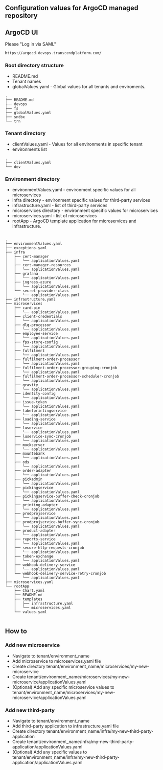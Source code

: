 ## Configuration values for ArgoCD managed repository

## ArgoCD UI

Please "Log in via SAML"

```shell
https://argocd.devops.transcendplatform.com/
```


### Root directory structure

- README.md 
- Tenant names 
- globalValues.yaml - Global values for all tenants and enviroments.

```shell
.
├── README.md
├── devops
├── fs
├── globalValues.yaml
├── sndbx
└── trn

```
### Tenant directory

- clientValues.yaml - Values for all environments in specific tenant
- environments list

```shell
.
├── clientValues.yaml
└── dev
```

### Environment directory

- environmentValues.yaml - environment specific values for all microservices
- infra directory - environment specific values for third-party services
- infrastructure.yaml - list of third-party services
- microservices directory - environment specific values for microservices
- microservices.yaml - list of microservices
- rootApp - ArgoCD template application for microservices and infrastructure. 
```shell

.
├── environmentValues.yaml
├── exceptions.yaml
├── infra
│   ├── cert-manager
│   │   └── applicationValues.yaml
│   ├── cert-manager-resources
│   │   └── applicationValues.yaml
│   ├── grafana
│   │   └── applicationValues.yaml
│   ├── ingress-azure
│   │   └── applicationValues.yaml
│   └── secret-provider-class
│       └── applicationValues.yaml
├── infrastructure.yaml
├── microservices
│   ├── card-pin
│   │   └── applicationValues.yaml
│   ├── client-credentials
│   │   └── applicationValues.yaml
│   ├── dlq-processor
│   │   └── applicationValues.yaml
│   ├── employee-service
│   │   └── applicationValues.yaml
│   ├── fps-store-config
│   │   └── applicationValues.yaml
│   ├── fulfilment
│   │   └── applicationValues.yaml
│   ├── fulfilment-order-processor
│   │   └── applicationValues.yaml
│   ├── fulfilment-order-processor-grouping-cronjob
│   │   └── applicationValues.yaml
│   ├── fulfilment-order-processor-scheduler-cronjob
│   │   └── applicationValues.yaml
│   ├── gravity
│   │   └── applicationValues.yaml
│   ├── identity-config
│   │   └── applicationValues.yaml
│   ├── issue-token
│   │   └── applicationValues.yaml
│   ├── labelprintingservice
│   │   └── applicationValues.yaml
│   ├── loading-service
│   │   └── applicationValues.yaml
│   ├── luservice
│   │   └── applicationValues.yaml
│   ├── luservice-sync-cronjob
│   │   └── applicationValues.yaml
│   ├── mockserver
│   │   └── applicationValues.yaml
│   ├── mountebank
│   │   └── applicationValues.yaml
│   ├── ods
│   │   └── applicationValues.yaml
│   ├── order-adapter
│   │   └── applicationValues.yaml
│   ├── pickadmin
│   │   └── applicationValues.yaml
│   ├── pickingservice
│   │   └── applicationValues.yaml
│   ├── pickingservice-buffer-check-cronjob
│   │   └── applicationValues.yaml
│   ├── printing-adapter
│   │   └── applicationValues.yaml
│   ├── prodprojservice
│   │   └── applicationValues.yaml
│   ├── prodprojservice-buffer-sync-cronjob
│   │   └── applicationValues.yaml
│   ├── product-adapter
│   │   └── applicationValues.yaml
│   ├── reports-service
│   │   └── applicationValues.yaml
│   ├── secure-http-requests-cronjob
│   │   └── applicationValues.yaml
│   ├── token-exchange
│   │   └── applicationValues.yaml
│   ├── webhook-delivery-service
│   │   └── applicationValues.yaml
│   └── webhook-delivery-service-retry-cronjob
│       └── applicationValues.yaml
├── microservices.yaml
└── rootApp
    ├── Chart.yaml
    ├── README.md
    ├── templates
    │   ├── infrastructure.yaml
    │   └── microservices.yaml
    └── values.yaml


```

## How to

### Add new microservice

- Navigate to tenant/environment_name 
- Add microservice to microservices.yaml file
- Create directory tenant/environment_name/microservices/my-new-microservice
- Create tenant/environment_name/microservices/my-new-microservice/applicationValues.yaml
- (Optional) Add any specific microservice values to tenant/environment_name/microservices/my-new-microservice/applicationValues.yaml

### Add new third-party

- Navigate to tenant/environment_name
- Add third-party application to infrastructure.yaml file
- Create directory tenant/environment_name/infra/my-new-third-party-application
- Create tenant/environment_name/infra/my-new-third-party-application/applicationValues.yaml
- (Optional) Add any specific values to tenant/environment_name/infra/my-new-third-party-application/applicationValues.yaml
